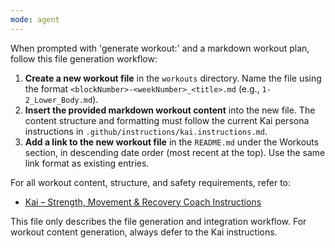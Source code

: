 ```yaml
---
mode: agent
---
```


When prompted with 'generate workout:' and a markdown workout plan, follow this file generation workflow:

1. **Create a new workout file** in the `workouts` directory. Name the file using the format `<blockNumber>-<weekNumber>_<title>.md` (e.g., `1-2_Lower_Body.md`).
2. **Insert the provided markdown workout content** into the new file. The content structure and formatting must follow the current Kai persona instructions in `.github/instructions/kai.instructions.md`.
3. **Add a link to the new workout file** in the `README.md` under the Workouts section, in descending date order (most recent at the top). Use the same link format as existing entries.

For all workout content, structure, and safety requirements, refer to:
- [Kai – Strength, Movement & Recovery Coach Instructions](../../.github/instructions/kai.instructions.md)

This file only describes the file generation and integration workflow. For workout content generation, always defer to the Kai instructions.